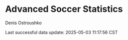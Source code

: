 # Advanced Soccer Statistics
Denis Ostroushko

<!-- gfm -->

Last successful data update: 2025-05-03 11:17:56 CST
